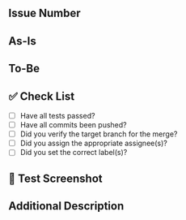 ## Issue Number

## As-Is
<!-- Describe the current issue or problem -->

## To-Be
<!-- Describe the intended changes or improvements -->

## ✅ Check List

- [ ] Have all tests passed?
- [ ] Have all commits been pushed?
- [ ] Did you verify the target branch for the merge?
- [ ] Did you assign the appropriate assignee(s)?
- [ ] Did you set the correct label(s)?

## 📸 Test Screenshot

## Additional Description
